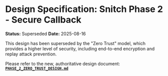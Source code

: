 <!-- ID: API-261 -->
# Design Specification: Snitch Phase 2 - Secure Callback

**Status:** Superseded
**Date:** 2025-08-16

This design has been superseded by the "Zero Trust" model, which provides a higher level of security, including end-to-end encryption and replay attack prevention.

Please refer to the new, authoritative design document:
**[`PHASE_2_ZERO_TRUST_DESIGN.md`](./PHASE_2_ZERO_TRUST_DESIGN.md)**

